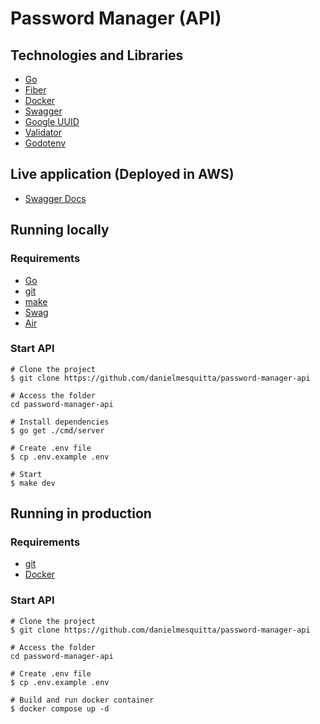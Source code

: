 # Password Manager (API)

## Technologies and Libraries

- [Go](https://go.dev/)
- [Fiber](https://docs.gofiber.io/)
- [Docker](https://docker.com/)
- [Swagger](https://swagger.io/)
- [Google UUID](https://github.com/google/uuid/)
- [Validator](https://github.com/go-playground/validator/)
- [Godotenv](https://github.com/joho/godotenv/)

## Live application (Deployed in AWS)

- [Swagger Docs](https://passmanager-api.danielmesquitta.com/docs/index.html)

## Running locally

### Requirements

- [Go](https://go.dev/)
- [git](https://git-scm.com/)
- [make](https://github.com/wkusnierczyk/make/)
- [Swag](https://github.com/swaggo/swag/)
- [Air](https://github.com/cosmtrek/air/)

### Start API

```shell
# Clone the project
$ git clone https://github.com/danielmesquitta/password-manager-api

# Access the folder
cd password-manager-api

# Install dependencies
$ go get ./cmd/server

# Create .env file
$ cp .env.example .env

# Start
$ make dev
```

## Running in production

### Requirements

- [git](https://git-scm.com/)
- [Docker](https://docker.com/)

### Start API

```shell
# Clone the project
$ git clone https://github.com/danielmesquitta/password-manager-api

# Access the folder
cd password-manager-api

# Create .env file
$ cp .env.example .env

# Build and run docker container
$ docker compose up -d
```

